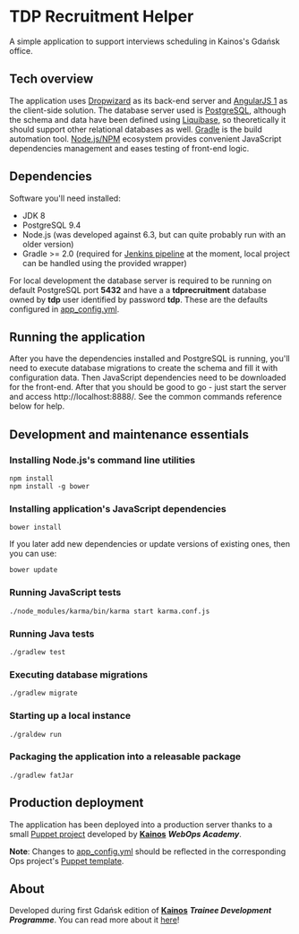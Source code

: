 TDP Recruitment Helper
===============

A simple application to support interviews scheduling in Kainos's Gdańsk office.

## Tech overview

The application uses [Dropwizard](http://www.dropwizard.io/) as its back-end server and [AngularJS 1](https://angularjs.org/) as the client-side solution. The database server used is [PostgreSQL](https://www.postgresql.org/), although the schema and data have been defined using [Liquibase](http://www.liquibase.org/), so theoretically it should support other relational databases as well. [Gradle](https://gradle.org/) is the build automation tool. [Node.js/NPM](https://nodejs.org) ecosystem provides convenient JavaScript dependencies management and eases testing of front-end logic.

## Dependencies

Software you'll need installed:
- JDK 8
- PostgreSQL 9.4
- Node.js (was developed against 6.3, but can quite probably run with an older version)
- Gradle >= 2.0 (required for [Jenkins pipeline](https://jenkins.io/doc/pipeline/) at the moment, local project can be handled using the provided wrapper)

For local development the database server is required to be running on default PostgreSQL port **5432** and have a a **tdprecruitment** database owned by **tdp** user identified by password **tdp**. These are the defaults configured in [app_config.yml](src/main/resources/app_config.yml).

## Running the application

After you have the dependencies installed and PostgreSQL is running, you'll need to execute database migrations to create the schema and fill it with configuration data. Then JavaScript dependencies need to be downloaded for the front-end. After that you should be good to go - just start the server and access http://localhost:8888/. See the common commands reference below for help.

## Development and maintenance essentials

### Installing Node.js's command line utilities

```
npm install
npm install -g bower
```

### Installing application's JavaScript dependencies

```
bower install
```
If you later add new dependencies or update versions of existing ones, then you can use:
```
bower update
```

### Running JavaScript tests

```
./node_modules/karma/bin/karma start karma.conf.js
```

### Running Java tests

```
./gradlew test
```

### Executing database migrations

```
./gradlew migrate
```

### Starting up a local instance

```
./graldew run
```

### Packaging the application into a releasable package

```
./gradlew fatJar
```

## Production deployment

The application has been deployed into a production server thanks to a small [Puppet project](https://github.com/michalschott/tdp-ops) developed by [**Kainos**](https://www.kainos.pl/) **_WebOps Academy_**.

**Note**: Changes to [app_config.yml](src/main/resources/app_config.yml) should be reflected in the corresponding Ops project's [Puppet template](https://github.com/michalschott/tdp-ops/blob/master/puppet/environments/production/modules/tdp_app/templates/app_config.yml.erb).

## About

Developed during first Gdańsk edition of [**Kainos**](https://www.kainos.pl/) **_Trainee Development Programme_**. You can read more about it [here](https://www.kainos.com/training-in-kainos/)!
